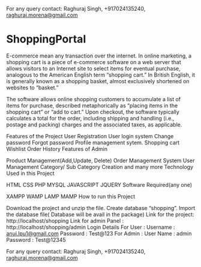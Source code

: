
For any query contact: Raghuraj Singh, +917024135240, raghuraj.morena@gmail.com

# ShoppingPortal
E-commerce mean any transaction over the internet.
In online marketing, a shopping cart is a piece of e-commerce software on a web server that allows visitors to an Internet site to select items for eventual purchase, analogous to the American English term “shopping cart.” In British English, it is generally known as a shopping basket, almost exclusively shortened on websites to “basket.”

The software allows online shopping customers to accumulate a list of items for purchase, described metaphorically as “placing items in the shopping cart” or “add to cart.” Upon checkout, the software typically calculates a total for the order, including shipping and handling (i.e., postage and packing) charges and the associated taxes, as applicable.

Features of the Project
User Registration
User login system
Change password
Forgot password
Profile management sytem.
Shopping cart
Wishlist
Order History
Features of Admin

Product Management(Add,Update, Delete)
Order Management System
User Management
Category/ Sub Category Creation and many more
Technology Used in this Project

HTML
CSS
PHP
MYSQL
JAVASCRIPT
JQUERY
Software Required(any one)

XAMPP
WAMP
LAMP
MAMP
How to run this Project

Download the project and unzip the file.
Create database “shopping”.
Import the database file( Database will be avail in the package)
 Link for the project: http://localhost/shopping
Link for admin Panel : http://localhost/shopping/admin
Login Details
For User : Username : anuj.lpu1@gmail.com  Password : Test@123
For Admin : User Name : admin Password : Test@12345


For any query contact: Raghuraj Singh, +917024135240, raghuraj.morena@gmail.com
